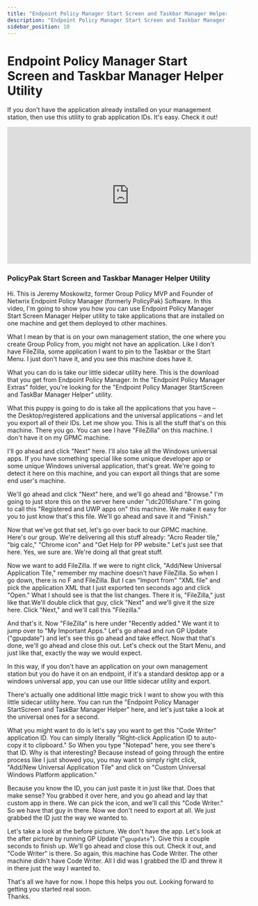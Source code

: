 ```yaml
---
title: "Endpoint Policy Manager Start Screen and Taskbar Manager Helper Utility"
description: "Endpoint Policy Manager Start Screen and Taskbar Manager Helper Utility"
sidebar_position: 10
---
```

# Endpoint Policy Manager Start Screen and Taskbar Manager Helper Utility

If you don't have the application already installed on your management station, then use this
utility to grab application IDs. It's easy. Check it out!

<iframe width="560" height="315" src="https://www.youtube.com/embed/WD4OaEoM6KQ" title="Endpoint Policy Manager Start Screen and Taskbar Manager Helper Utility" frameborder="0" allow="accelerometer; autoplay; clipboard-write; encrypted-media; gyroscope; picture-in-picture; web-share" allowfullscreen="1"></iframe>

### PolicyPak Start Screen and Taskbar Manager Helper Utility

Hi. This is Jeremy Moskowitz, former Group Policy MVP and Founder of Netwrix Endpoint Policy Manager
(formerly PolicyPak) Software. In this video, I'm going to show you how you can use Endpoint Policy
Manager Start Screen Manager Helper utility to take applications that are installed on one machine
and get them deployed to other machines.

What I mean by that is on your own management station, the one where you create Group Policy from,
you might not have an application. Like I don't have FileZilla, some application I want to pin to
the Taskbar or the Start Menu. I just don't have it, and you see this machine does have it.

What you can do is take our little sidecar utility here. This is the download that you get from
Endpoint Policy Manager. In the "Endpoint Policy Manager Extras" folder, you're looking for the
"Endpoint Policy Manager StartScreen and TaskBar Manager Helper" utility.

What this puppy is going to do is take all the applications that you have – the Desktop/registered
applications and the universal applications – and let you export all of their IDs. Let me show you.
This is all the stuff that's on this machine. There you go. You can see I have "FileZilla" on this
machine. I don't have it on my GPMC machine.

I'll go ahead and click "Next" here. I'll also take all the Windows universal apps. If you have
something special like some unique developer app or some unique Windows universal application,
that's great. We're going to detect it here on this machine, and you can export all things that are
some end user's machine.

We'll go ahead and click "Next" here, and we'll go ahead and "Browse." I'm going to just store this
on the server here under "\dc2016share." I'm going to call this "Registered and UWP apps on" this
machine. We make it easy for you to just know that's this file. We'll go ahead and save it and
"Finish."

Now that we've got that set, let's go over back to our GPMC machine. Here's our group. We're
delivering all this stuff already: "Acro Reader tile," "big calc," "Chrome icon" and "Get Help for
PP website." Let's just see that here. Yes, we sure are. We're doing all that great stuff.

Now we want to add FileZilla. If we were to right click, "Add/New Universal Application Tile,"
remember my machine doesn't have FileZilla. So when I go down, there is no F and FileZilla. But I
can "Import from" "XML file" and pick the application XML that I just exported ten seconds ago and
click "Open." What I should see is that the list changes. There it is, "FileZilla," just like
that.We'll double click that guy, click "Next" and we'll give it the size here. Click "Next," and
we'll call this "Filezilla."

And that's it. Now "FileZilla" is here under "Recently added." We want it to jump over to "My
Important Apps." Let's go ahead and run GP Update ("gpupdate") and let's see this go ahead and take
effect. Now that that's done, we'll go ahead and close this out. Let's check out the Start Menu, and
just like that, exactly the way we would expect.

In this way, if you don't have an application on your own management station but you do have it on
an endpoint, if it's a standard desktop app or a windows universal app, you can use our little
sidecar utility and export.

There's actually one additional little magic trick I want to show you with this little sidecar
utility here. You can run the "Endpoint Policy Manager StartScreen and TaskBar Manager Helper" here,
and let's just take a look at the universal ones for a second.

What you might want to do is let's say you want to get this "Code Writer" application ID. You can
simply literally "Right-click Application ID to auto-copy it to clipboard." So When you type
"Notepad" here, you see there's that ID. Why is that interesting? Because instead of going through
the entire process like I just showed you, you may want to simply right click, "Add/New Universal
Application Tile" and click on "Custom Universal Windows Platform application."

Because you know the ID, you can just paste it in just like that. Does that make sense? You grabbed
it over here, and you go ahead and lay that custom app in there. We can pick the icon, and we'll
call this "Code Writer." So we have that guy in there. Now we don't need to export at all. We just
grabbed the ID just the way we wanted to.

Let's take a look at the before picture. We don't have the app. Let's look at the after picture by
running GP Update ("`gpupdate`"). Give this a couple seconds to finish up. We'll go ahead and close
this out. Check it out, and "Code Writer" is there. So again, this machine has Code Writer. The
other machine didn't have Code Writer. All I did was I grabbed the ID and threw it in there just the
way I wanted to.

That's all we have for now. I hope this helps you out. Looking forward to getting you started real
soon.  
Thanks.
